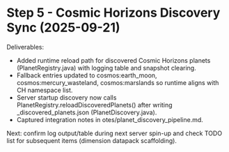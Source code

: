 # Step 5 - Cosmic Horizons Discovery Sync (2025-09-21)

Deliverables:

- Added runtime reload path for discovered Cosmic Horizons planets (PlanetRegistry.java) with logging table and snapshot clearing.
- Fallback entries updated to cosmos:earth_moon, cosmos:mercury_wasteland, cosmos:marslands so runtime aligns with CH namespace list.
- Server startup discovery now calls PlanetRegistry.reloadDiscoveredPlanets() after writing \_discovered_planets.json (PlanetDiscovery.java).
- Captured integration notes in
  otes/planet_discovery_pipeline.md.

Next: confirm log output/table during next server spin-up and check TODO list for subsequent items (dimension datapack scaffolding).
